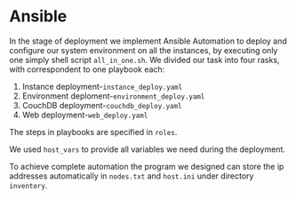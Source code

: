 # Ansible

In the stage of deployment we implement Ansible Automation to deploy and configure our system environment on all the instances, by executing only one simply shell script ```all_in_one.sh```.  We divided our task into four rasks, with correspondent to one playbook each:

1. Instance deployment-```instance_deploy.yaml```
2. Environment deploment-```environment_deploy.yaml```
3. CouchDB deployment-```couchdb_deploy.yaml```
4. Web deployment-```web_deploy.yaml```

The steps in playbooks are specified in ```roles```.

We used ```host_vars```  to provide all variables we need during the deployment.

To achieve complete automation the program we designed can store the ip addresses automatically in ```nodes.txt``` and ```host.ini``` under directory ```inventory```.


